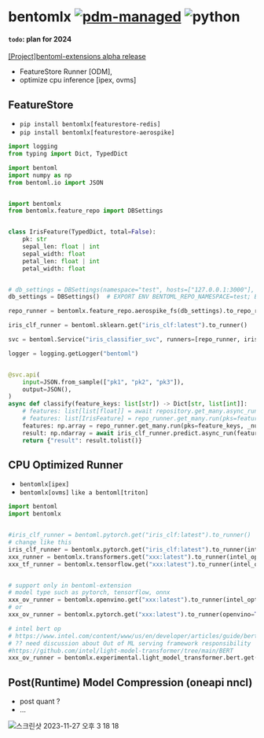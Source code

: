 # bentomlx [![pdm-managed](https://img.shields.io/badge/pdm-managed-blueviolet)](https://pdm-project.org) ![python](https://img.shields.io/badge/python-3.10%20%7C%203.11%20%7C%203.12-blue)


#### `todo`:  plan for 2024
[[Project]bentoml-extensions alpha release ](https://github.com/users/KimSoungRyoul/projects/2)
* FeatureStore Runner [ODM],
* optimize cpu inference [ipex, ovms]


## FeatureStore
* `pip install bentomlx[featurestore-redis]`
* `pip install bentomlx[featurestore-aerospike]`

~~~Python
import logging
from typing import Dict, TypedDict

import bentoml
import numpy as np
from bentoml.io import JSON


import bentomlx
from bentomlx.feature_repo import DBSettings


class IrisFeature(TypedDict, total=False):
    pk: str
    sepal_len: float | int
    sepal_width: float
    petal_len: float | int
    petal_width: float


# db_settings = DBSettings(namespace="test", hosts=["127.0.0.1:3000"], use_shared_connection=True)
db_settings = DBSettings()  # EXPORT ENV BENTOML_REPO_NAMESPACE=test; BENTOML_REPO__HOSTS=localhost:3000; BENTOML_REPO__USE_SHARED_CONNECTION=true

repo_runner = bentomlx.feature_repo.aerospike_fs(db_settings).to_repo_runner(entity_name="iris_features", embedded=True)

iris_clf_runner = bentoml.sklearn.get("iris_clf:latest").to_runner()

svc = bentoml.Service("iris_classifier_svc", runners=[repo_runner, iris_clf_runner])

logger = logging.getLogger("bentoml")


@svc.api(
    input=JSON.from_sample(["pk1", "pk2", "pk3"]),
    output=JSON(),
)
async def classify(feature_keys: list[str]) -> Dict[str, list[int]]:
    # features: list[list[float]] = await repository.get_many.async_run(pks=feature_keys, _nokey=True) #  [[4.9, 3.0, 1.4, 0.2], [5.1 3.5 1.4 0.3], [5.5 2.5 4.  1.3]]
    # features: list[IrisFeature] = repo_runner.get_many.run(pks=feature_keys) # input_arr = [{"pk": "pk1": "sepal_len":4.9,  "sepal_width":3.  "petal_len":1.4, "petal_width": 0.2], ... ]
    features: np.array = repo_runner.get_many.run(pks=feature_keys, _numpy=True) # input_arr = np.array([[4.9, 3.0, 1.4, 0.2], [5.1 3.5 1.4 0.3], [5.5 2.5 4.  1.3]])
    result: np.ndarray = await iris_clf_runner.predict.async_run(features)
    return {"result": result.tolist()}

~~~



## CPU Optimized Runner
  * `bentomlx[ipex]`
  * `bentomlx[ovms]` `like a bentoml[triton]`

~~~Python
import bentoml
import bentomlx


#iris_clf_runner = bentoml.pytorch.get("iris_clf:latest").to_runner()
# change like this
iris_clf_runner = bentomlx.pytorch.get("iris_clf:latest").to_runner(intel_optimize=True)
xxx_runner = bentomlx.transformers.get("xxx:latest").to_runner(intel_optimize=True)
xxx_tf_runner = bentomlx.tensorflow.get("xxx:latest").to_runner(intel_optimize=True)


# support only in bentoml-extension
# model type such as pytorch, tensorflow, onnx
xxx_ov_runner = bentomlx.openvino.get("xxx:latest").to_runner(intel_optimize=True)
# or
xxx_ov_runner = bentomlx.pytorch.get("xxx:latest").to_runner(openvino=True, post_quant=True)

# intel bert op
# https://www.intel.com/content/www/us/en/developer/articles/guide/bert-ai-inference-amx-4th-gen-xeon-scalable.html
# ?? need discussion about Out of ML serving framework responsibility
#https://github.com/intel/light-model-transformer/tree/main/BERT
xxx_ov_runner = bentomlx.experimental.light_model_transformer.bert.get("xxx:latest").to_runner(post_quant=True,quant_dtype=torch.float32)

~~~


## Post(Runtime) Model Compression (oneapi nncl)
  * post quant ?
  * ...





![스크린샷 2023-11-27 오후 3 18 18](https://github.com/KimSoungRyoul/bentoml-extensions/assets/24240623/8b922a8f-99e6-4d69-a713-a03f3f7b0d27)
